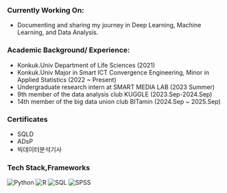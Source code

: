 ### Currently Working On:
- Documenting and sharing my journey in Deep Learning, Machine Learning, and Data Analysis.

### Academic Background/ Experience:
- Konkuk.Univ Department of Life Sciences (2021)
- Konkuk.Univ Major in Smart ICT Convergence Engineering, Minor in Applied Statistics (2022 ~ Present)
- Undergraduate research intern at SMART MEDIA LAB (2023 Summer)
- 9th member of the data analysis club KUGGLE (2023.Sep-2024.Sep)
- 14th member of the big data union club BITamin (2024.Sep ~ 2025.Sep)

### Certificates 
- SQLD
- ADsP
- 빅데이터분석기사

### Tech Stack,Frameworks
![Python](https://img.shields.io/badge/Python-3776AB?style=flat-square&logo=python&logoColor=white)
![R](https://img.shields.io/badge/R-276DC3?style=flat-square&logo=rstudio&logoColor=white)
![SQL](https://img.shields.io/badge/SQL-4479A1?style=flat-square&logo=sql&logoColor=white)
![SPSS](https://img.shields.io/badge/SPSS-006CB2?style=flat-square&logo=ibm&logoColor=white)
